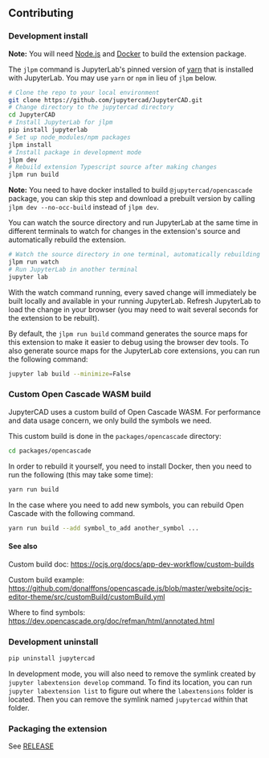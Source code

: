 ## Contributing

### Development install

**Note:** You will need [Node.js](https://nodejs.org/) and [Docker](https://www.docker.com/) to build the extension package.

The `jlpm` command is JupyterLab's pinned version of
[yarn](https://yarnpkg.com/) that is installed with JupyterLab. You may use
`yarn` or `npm` in lieu of `jlpm` below.

```bash
# Clone the repo to your local environment
git clone https://github.com/jupytercad/JupyterCAD.git
# Change directory to the jupytercad directory
cd JupyterCAD
# Install JupyterLab for jlpm
pip install jupyterlab
# Set up node_modules/npm packages
jlpm install
# Install package in development mode
jlpm dev
# Rebuild extension Typescript source after making changes
jlpm run build
```

**Note:** You need to have docker installed to build `@jupytercad/opencascade` package, you can skip this step and download a prebuilt version by calling `jlpm dev --no-occ-build` instead of `jlpm dev`.

You can watch the source directory and run JupyterLab at the same time in different terminals to watch for changes in the extension's source and automatically rebuild the extension.

```bash
# Watch the source directory in one terminal, automatically rebuilding when needed
jlpm run watch
# Run JupyterLab in another terminal
jupyter lab
```

With the watch command running, every saved change will immediately be built locally and available in your running JupyterLab. Refresh JupyterLab to load the change in your browser (you may need to wait several seconds for the extension to be rebuilt).

By default, the `jlpm run build` command generates the source maps for this extension to make it easier to debug using the browser dev tools. To also generate source maps for the JupyterLab core extensions, you can run the following command:

```bash
jupyter lab build --minimize=False
```

### Custom Open Cascade WASM build

JupyterCAD uses a custom build of Open Cascade WASM. For performance and data usage concern, we only build the symbols we need.

This custom build is done in the `packages/opencascade` directory:

```bash
cd packages/opencascade
```

In order to rebuild it yourself, you need to install Docker, then you need to run the following (this may take some time):

```bash
yarn run build
```

In the case where you need to add new symbols, you can rebuild Open Cascade with the following command.

```bash
yarn run build --add symbol_to_add another_symbol ...
```

#### See also

Custom build doc: https://ocjs.org/docs/app-dev-workflow/custom-builds

Custom build example: https://github.com/donalffons/opencascade.js/blob/master/website/ocjs-editor-theme/src/customBuild/customBuild.yml

Where to find symbols: https://dev.opencascade.org/doc/refman/html/annotated.html

### Development uninstall

```bash
pip uninstall jupytercad
```

In development mode, you will also need to remove the symlink created by `jupyter labextension develop`
command. To find its location, you can run `jupyter labextension list` to figure out where the `labextensions`
folder is located. Then you can remove the symlink named `jupytercad` within that folder.

### Packaging the extension

See [RELEASE](RELEASE.md)
